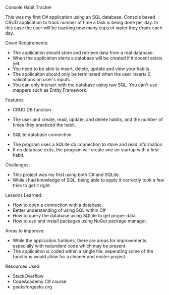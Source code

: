 Console Habit Tracker

This was my first C# application using an SQL database.
Console based CRUD application to track number of time a task is being done per day.
In this case the user will be tracking how many cups of water they drank each day.

Given Requirements:

* The application should store and retrieve data from a real database.
* When the application starts a database will be created if it doesnt exists yet.
* You need to be able to insert, delete, update and view your habits.
* The applicaiton should only be terminated when the user inserts 0, validations on user's inputs.
* You can only interact with the database using raw SQL. You can't use mappers such as Entity Framework.

Features:

* CRUD DB function
- The user and create, read, update, and delete habits, and the number of times they practiced the habit.
* SQLite database connection
- The program uses a SQLite db connection to store and read information
- If no database exits, the program will create one on startup with a first habit.

Challenges:

* This project was my first using both C# and SQLite.
* While i had knowledge of SQL, being able to apply it correctly took a few tries to get it right.

Lessons Learned:
* How to open a connection with a database.
* Better understanding of using SQL within C#
* How to query the database using SQLite to get proper data.
* How to use and install packages using NuGet package manager.

Areas to imporove:
* While the application funtions, there are areas for improvements especially with redundent code which may be present.
* The applicaiton is coded within a single file, seperating some of the functions would allow for a cleaner and neater project.

Resources Used:
* StackOverflow
* CodeAcademy C# course
* geeksforgeeks.org